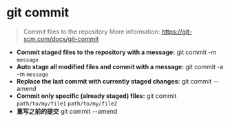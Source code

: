 # git commit
> Commit files to the repository
> More information: <https://git-scm.com/docs/git-commit>
- **Commit staged files to the repository with a message:**
git commit -m `message`
- **Auto stage all modified files and commit with a message:**
git commit -a -m `message`
- **Replace the last commit with currently staged changes:**
git commit --amend
- **Commit only specific (already staged) files:**
git commit `path/to/my/file1` `path/to/my/file2`
- **重写之前的提交**
git commit --amend
